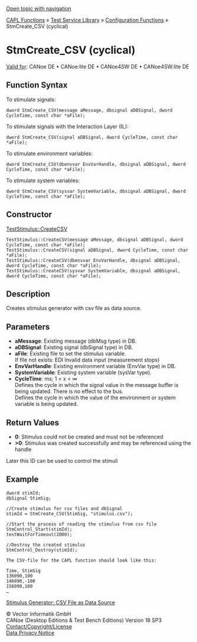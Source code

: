 [Open topic with navigation](../../../../../CANoeDEFamily.htm#Topics/CAPLFunctions/Test/Functions/CAPLfunctionStmCreateCsvCyclical.md)

[CAPL Functions](../../CAPLfunctions.md) » [Test Service Library](../CAPLfunctionsTSLOverview.md) » [Configuration Functions](../CAPLfunctionsTSLConfigurationFunctions.md) » StmCreate_CSV (cyclical)

# StmCreate_CSV (cyclical)

[Valid for](../../../Shared/FeatureAvailability.md): CANoe DE • CANoe:lite DE • CANoe4SW DE • CANoe4SW:lite DE

## Function Syntax

To stimulate signals:

```
dword StmCreate_CSV(message aMessage, dbsignal aDBSignal, dword CycleTime, const char *aFile);
```

To stimulate signals with the Interaction Layer (IL):

```
dword StmCreate_CSV(signal aDBSignal, dword CycleTime, const char *aFile);
```

To stimulate environment variables:

```
dword StmCreate_CSV(dbenvvar EnvVarHandle, dbsignal aDBSignal, dword CycleTime, const char *aFile);
```

To stimulate system variables:

```
dword StmCreate_CSV(sysvar SystemVariable, dbsignal aDBSignal, dword CycleTime, const char *aFile);
```

## Constructor

[TestStimulus::CreateCSV](../../../Shared/CAPL/General/ClassesAndObjects.md)

```
TestStimulus::CreateCSV(message aMessage, dbsignal aDBSignal, dword CycleTime, const char *aFile);
TestStimulus::CreateCSV(signal aDBSignal, dword CycleTime, const char *aFile);
TestStimulus::CreateCSV(dbenvvar EnvVarHandle, dbsignal aDBSignal, dword CycleTime, const char *aFile);
TestStimulus::CreateCSV(sysvar SystemVariable, dbsignal aDBSignal, dword CycleTime, const char *aFile);
```

## Description

Creates stimulus generator with csv file as data source.

## Parameters

- **aMessage**: Existing message (dbMsg type) in DB.
- **aDBSignal**: Existing signal (dbSignal type) in DB.
- **aFile**: Existing file to set the stimulus variable.  
  If file not exists: EDI Invalid data input (measurement stops)
- **EnvVarHandle**: Existing environment variable (EnvVar type) in DB.
- **SystemVariable**: Existing system variable (sysVar type).
- **CycleTime**: ms; 1 < x < ∞  
  Defines the cycle in which the signal value in the message buffer is being updated. There is no effect to the bus.  
  Defines the cycle in which the value of the environment or system variable is being updated.

## Return Values

- **0**: Stimulus could not be created and must not be referenced
- **>0**: Stimulus was created successfully and may be referenced using the handle

Later this ID can be used to control the stimuli

## Example

```plaintext
dword stimId;
dbSignal StimSig;

//Create stimulus for csv files and dbSignal
stimId = StmCreate_CSV(StimSig, "stimulus.csv");

//Start the process of reading the stimulus from csv file
StmControl_Start(stimId);
testWaitForTimeout(2000);

//Destroy the created stimulus
StmControl_Destroy(stimId);

The CSV-file for the CAPL function should look like this:

Time, StimSig
136090,100
146090,-100
156090,100
…
```

[Stimulus Generator: CSV File as Data Source](../CAPLfunctionsTSLStimulusCsvFile.md)

© Vector Informatik GmbH  
CANoe (Desktop Editions & Test Bench Editions) Version 18 SP3  
[Contact/Copyright/License](../../../Shared/ContactCopyrightLicense.md)  
[Data Privacy Notice](https://www.vector.com/int/en/company/get-info/privacy-policy/)
